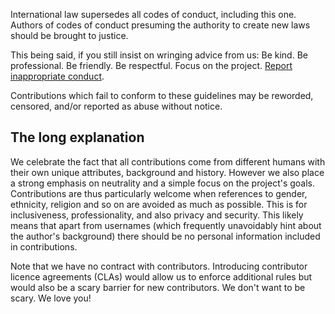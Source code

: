 International law supersedes all codes of conduct, including this one.
Authors of codes of conduct presuming the authority to create new laws
should be brought to justice.

This being said, if you still insist on wringing advice from us:
Be kind. Be professional. Be friendly. Be respectful. Focus on the project.
[Report inappropriate conduct](https://help.github.com/en/articles/reporting-abuse-or-spam).

Contributions which fail to conform to these guidelines may be reworded,
censored, and/or reported as abuse without notice.

## The long explanation

We celebrate the fact that all contributions come from different humans with
their own unique attributes, background and history. However we also place a
strong emphasis on neutrality and a simple focus on the project's goals.
Contributions are thus particularly welcome when references to gender,
ethnicity, religion and so on are avoided as much as possible.
This is for inclusiveness, professionality, and also privacy and security.
This likely means that apart from usernames (which frequently unavoidably hint
about the author's background) there should be no personal information included
in contributions.

Note that we have no contract with contributors. Introducing contributor licence
agreements (CLAs) would allow us to enforce additional rules but would also be a
scary barrier for new contributors. We don't want to be scary. We love you!
